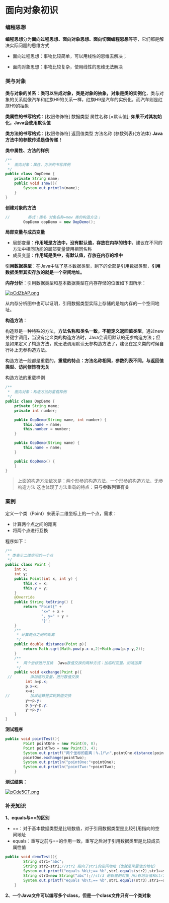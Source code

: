 # 面向对象初识

### 编程思想

**编程思想**分为**面向过程思想、面向对象思想、面向切面编程思想**等等，它们都是解决实际问题的思维方式

- 面向过程思想：事物比较简单，可以用线性的思维去解决；

- 面向对象思想：事物比较复杂，使用线性的思维无法解决


### 类与对象

**类与对象的关系**：**类可以生成对象，类是对象的抽象，对象是类的实例化**，类与对象的关系就像汽车和红旗H9的关系一样，红旗H9是汽车的实例化，而汽车则是红旗H9的抽象

**类属性的书写格式**：[权限修饰符] 数据类型 属性名称 [=默认值]; **如果不对其初始化，Java会使用默认值**

**类方法的书写格式**：[权限修饰符] 返回值类型 方法名称 (参数列表){方法体} **Java方法中的参数传递是值传递！**

**类中属性、方法的样例**

```java
/**
 *  面向对象：属性、方法的书写样例
 */
public class OopDemo {
    private String name;
    public void show(){
        System.out.println(name);
    }
}
```

**创建对象的方法**

```java
//        格式：类名 对象名称=new 类的构造方法；
        OopDemo oopDemo = new OopDemo();
```

**局部变量与成员变量**

- 局部变量：**作用域是方法中，没有默认值，存放在内存的栈中**，建议在不同的方法中相同功能的局部变量使用相同名称
- 成员变量：**作用域是类中，有默认值，存放在内存的堆中**

**引用数据类型**：在Java中除了基本数据类型，剩下的全部是引用数据类型，**引用数据类型其实存放的就是一个空间地址。**

**内存分析**：引用数据类型和基本数据类型在内存存储的位置如下图所示：

[![pCdZbAP.png](https://s1.ax1x.com/2023/06/28/pCdZbAP.png)](https://imgse.com/i/pCdZbAP)

​	从内存分析图中也可以证明，引用数据类型实际上存储的是堆内存的一个空间地址。

**构造方法**：

​	构造器是一种特殊的方法，**方法名称和类名一致，不能定义返回值类型**，通过new关键字调用，当没有定义类的构造方法时，Java会调用默认的无参构造方法；但是如果定义了构造方法，就无法调用默认无参构造方法了，建议在定义类的时候自行补上无参构造方法。

​	构造方法一般都是重载的，**重载的特点：方法名称相同，参数列表不同，与返回值类型、访问修饰符无关**

构造方法的重载样例

```java
/**
 *  面向对象：构造方法的重载样例
 */
public class OopDemo {
    private String name;
    private int number;

    public OopDemo(String name, int number) {
        this.name = name;
        this.number = number;
    }

    public OopDemo(String name) {
        this.name = name;
    }

    public OopDemo() {
    }
}
```



> 上面的构造方法依次是：两个形参的构造方法、一个形参的构造方法、无参构造方法 这也体现了方法重载的特点：**只与参数列表有关**

### 案例

定义一个类（Point）来表示二维坐标上的一个点，需求：

- 计算两个点之间的距离
- 将两个点进行互换

程序如下：

```java
/**
 * 类表示二维空间的一个点
 */
public class Point {
    int x;
    int y;
    public Point(int x, int y) {
        this.x = x;
        this.y = y;
    }
    @Override
    public String toString() {
        return "Point{" +
                "x=" + x +
                ", y=" + y +
                '}';
    }
    /**
     * 计算两点之间的距离
     */
    public double distance(Point p){
        return Math.sqrt(Math.pow(p.x-x,2)+Math.pow(p.y-y,2));
    }
    /**
     *  两个坐标进行互换  Java数值交换的两种方式：加临时变量、加减运算
     */
    public void exchange(Point p){
 //        添加临时变量，进行数值交换
         int a=p.x;
         p.x=x;
         x=a;
//         加减运算是实现数值交换
         y+=p.y;
         p.y=y-p.y;
         y-=p.y;
    }
}
```

**测试程序**

```java
public void pointTest(){
        Point pointOne = new Point(0, 0);
        Point pointTwo = new Point(3, 4);
        System.out.printf("两个坐标的距离：%.1f\n",pointOne.distance(pointTwo));
        pointOne.exchange(pointTwo);
        System.out.println("pointOne:"+pointOne);
        System.out.println("pointTwo:"+pointTwo);
    }
```

**测试结果：**

[![pCde5CT.png](https://s1.ax1x.com/2023/06/28/pCde5CT.png)](https://imgse.com/i/pCde5CT)

### 补充知识

**1、equals与==的区别**

- ==：对于基本数据类型是比较数值，对于引用数据类型是比较引用指向的空间地址
- equals：重写之前与==的作用一致，重写之后对于引用数据类型是比较成员属性值

```java
public void demoTest(){
        String str1="abc";
        String str2=str1;//str2 指向了str1的空间地址（也就是常量池的地址）
        System.out.printf("equals %b\t;== %b",str1.equals(str2),str1==str2);//equals true	;== true
        String str3=new String("abc");//str3 是新建的对象 所i有地址值和str1不同，它俩的属性值相同
        System.out.printf("equals %b\t;== %b",str1.equals(str3),str1==str3);//equals true	;== false
    }
```

**2、一个Java文件可以编写多个class，但是一个class文件只有一个类对象**

